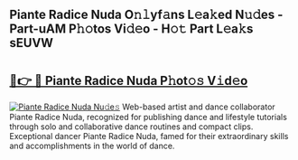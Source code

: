 ## Piante Radice Nuda O𝚗𝚕yf𝚊ns L𝚎a𝚔ed N𝚞𝚍es - Part-uAM P𝚑𝚘tos Vi𝚍𝚎o - H𝚘𝚝 Part L𝚎a𝚔s sEUVW

# <h2><a href="http://kf2zho4.oniu.top/?m=Piante+Radice+Nuda">🔗👉 🔴 Piante Radice Nuda P𝚑ot𝚘𝚜 V𝚒d𝚎o</a></h2>

[![Piante Radice Nuda Nu𝚍e𝚜](https://i.imgur.com/0qMVB7G.gif)](http://kf2zho4.oniu.top/?m=Piante+Radice+Nuda)
Web-based artist and dance collaborator Piante Radice Nuda, recognized for publishing dance and lifestyle tutorials through solo and collaborative dance routines and compact clips. Exceptional dancer Piante Radice Nuda, famed for their extraordinary skills and accomplishments in the world of dance.  
